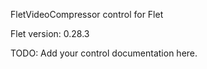 FletVideoCompressor control for Flet

Flet version: 0.28.3

TODO: Add your control documentation here.
